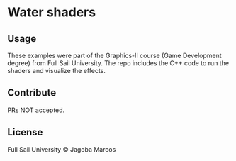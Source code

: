 # Water shaders

## Usage

These examples were part of the Graphics-II course (Game Development degree) from Full Sail University. 
The repo includes the C++ code to run the shaders and visualize the effects.

## Contribute

PRs NOT accepted.

## License

Full Sail University © Jagoba Marcos
